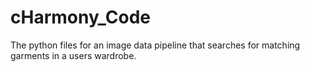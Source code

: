 # cHarmony_Code
The python files for an image data pipeline that searches for matching garments in a users wardrobe.
